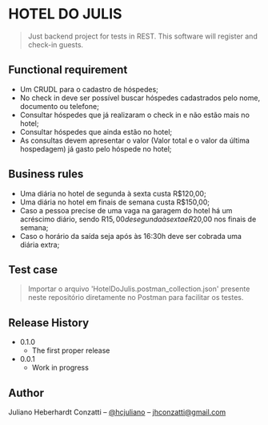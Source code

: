 
# HOTEL DO JULIS
> Just backend project for tests in REST. This software will register and check-in guests.

## Functional requirement 

* Um CRUDL para o cadastro de hóspedes;
* No check in deve ser possível buscar hóspedes cadastrados pelo nome, documento ou telefone;
* Consultar hóspedes que já realizaram o check in e não estão mais no hotel;
* Consultar hóspedes que ainda estão no hotel;
* As consultas devem apresentar o valor (Valor total e o valor da última hospedagem) já gasto pelo hóspede no hotel;

## Business rules

* Uma diária no hotel de segunda à sexta custa R$120,00;
* Uma diária no hotel em finais de semana custa R$150,00;
* Caso a pessoa precise de uma vaga na garagem do hotel há um acréscimo diário, sendo R$15,00 de segunda à sexta e R$20,00 nos finais de semana;
* Caso o horário da saída seja após às 16:30h deve ser cobrada uma diária extra;

## Test case

> Importar o arquivo 'HotelDoJulis.postman_collection.json' presente neste repositório diretamente no Postman para facilitar os testes.

## Release History

* 0.1.0
    * The first proper release
* 0.0.1
    * Work in progress

## Author

Juliano Heberhardt Conzatti – [@hcjuliano](https://www.instagram.com/hcjuliano) – jhconzatti@gmail.com
